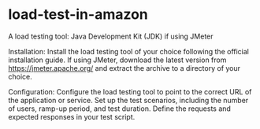 # load-test-in-amazon
A load testing tool:
Java Development Kit (JDK) if using JMeter 

Installation:
Install the load testing tool of your choice following the official installation guide.
If using JMeter, download the latest version from https://jmeter.apache.org/ and extract the archive to a directory of your choice. 

Configuration:
Configure the load testing tool to point to the correct URL of the application or service.
Set up the test scenarios, including the number of users, ramp-up period, and test duration.
Define the requests and expected responses in your test script.

    
   
  

